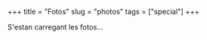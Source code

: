 +++
title = "Fotos"
slug = "photos"
tags = ["special"]
+++

<link type="text/css" rel="stylesheet" href="/scripts/microgram.css" />

<div id="microgram">
  S'estan carregant les fotos…
</div>

<script src="/scripts/microgram.js"></script>